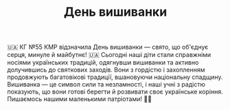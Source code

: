 ﻿---
title: День вишиванки
---

🇺🇦 КГ №55 КМР відзначила День вишиванки — свято, що об'єднує серця, минуле й майбутнє! 🇺🇦 Сьогодні наші діти стали справжніми носіями українських традицій, одягнувши вишиванки та активно долучившись до святкових заходів. Вони з гордістю і захопленням продовжують багатовікові традиції, вшановуючи національну спадщину. Вишиванка — це символ сили та незламності, і наші учні з радістю показують, що вони готові берегти й розвивати своє українське коріння. Пишаємось нашими маленькими патріотами! 💙💛

<slideshow />